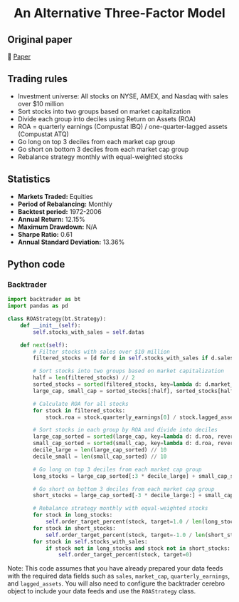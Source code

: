 <div align="center">
  <h1>An Alternative Three-Factor Model</h1>
</div>

## Original paper

📕 [Paper](https://papers.ssrn.com/sol3/papers.cfm?abstract_id=1418117)

## Trading rules

- Investment universe: All stocks on NYSE, AMEX, and Nasdaq with sales over $10 million
- Sort stocks into two groups based on market capitalization
- Divide each group into deciles using Return on Assets (ROA)
- ROA = quarterly earnings (Compustat IBQ) / one-quarter-lagged assets (Compustat ATQ)
- Go long on top 3 deciles from each market cap group
- Go short on bottom 3 deciles from each market cap group
- Rebalance strategy monthly with equal-weighted stocks

## Statistics

- **Markets Traded:** Equities
- **Period of Rebalancing:** Monthly
- **Backtest period:** 1972-2006
- **Annual Return:** 12.15%
- **Maximum Drawdown:** N/A
- **Sharpe Ratio:** 0.61
- **Annual Standard Deviation:** 13.36%

## Python code

### Backtrader

```python
import backtrader as bt
import pandas as pd

class ROAStrategy(bt.Strategy):
    def __init__(self):
        self.stocks_with_sales = self.datas

    def next(self):
        # Filter stocks with sales over $10 million
        filtered_stocks = [d for d in self.stocks_with_sales if d.sales[0] > 10000000]

        # Sort stocks into two groups based on market capitalization
        half = len(filtered_stocks) // 2
        sorted_stocks = sorted(filtered_stocks, key=lambda d: d.market_cap[0], reverse=True)
        large_cap, small_cap = sorted_stocks[:half], sorted_stocks[half:]

        # Calculate ROA for all stocks
        for stock in filtered_stocks:
            stock.roa = stock.quarterly_earnings[0] / stock.lagged_assets[0]

        # Sort stocks in each group by ROA and divide into deciles
        large_cap_sorted = sorted(large_cap, key=lambda d: d.roa, reverse=True)
        small_cap_sorted = sorted(small_cap, key=lambda d: d.roa, reverse=True)
        decile_large = len(large_cap_sorted) // 10
        decile_small = len(small_cap_sorted) // 10

        # Go long on top 3 deciles from each market cap group
        long_stocks = large_cap_sorted[:3 * decile_large] + small_cap_sorted[:3 * decile_small]

        # Go short on bottom 3 deciles from each market cap group
        short_stocks = large_cap_sorted[-3 * decile_large:] + small_cap_sorted[-3 * decile_small]

        # Rebalance strategy monthly with equal-weighted stocks
        for stock in long_stocks:
            self.order_target_percent(stock, target=1.0 / len(long_stocks))
        for stock in short_stocks:
            self.order_target_percent(stock, target=-1.0 / len(short_stocks))
        for stock in self.stocks_with_sales:
            if stock not in long_stocks and stock not in short_stocks:
                self.order_target_percent(stock, target=0)
```

Note: This code assumes that you have already prepared your data feeds with the required data fields such as `sales`, `market_cap`, `quarterly_earnings`, and `lagged_assets`. You will also need to configure the backtrader cerebro object to include your data feeds and use the `ROAStrategy` class.